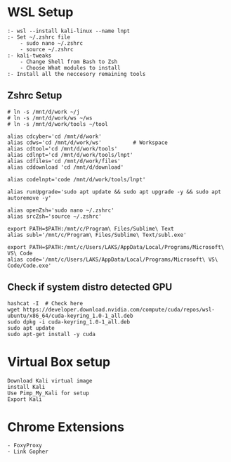 # WSL Setup

    :- wsl --install kali-linux --name lnpt
    :- Set ~/.zshrc file
        - sudo nano ~/.zshrc
        - source ~/.zshrc
    :- kali-tweaks
        - Change Shell from Bash to Zsh
        - Choose What modules to install
    :- Install all the neccesory remaining tools

## Zshrc Setup

    # ln -s /mnt/d/work ~/j
    # ln -s /mnt/d/work/ws ~/ws
    # ln -s /mnt/d/work/tools ~/tool

    alias cdcyber='cd /mnt/d/work'
    alias cdws='cd /mnt/d/work/ws'          # Workspace
    alias cdtool='cd /mnt/d/work/tools'
    alias cdlnpt='cd /mnt/d/work/tools/lnpt'
    alias cdfiles='cd /mnt/d/work/files'
    alias cddownload 'cd /mnt/d/download'

    alias codelnpt='code /mnt/d/work/tools/lnpt'

    alias runUpgrade='sudo apt update && sudo apt upgrade -y && sudo apt autoremove -y'

    alias openZsh='sudo nano ~/.zshrc'
    alias srcZsh='source ~/.zshrc'

    export PATH=$PATH:/mnt/c/Program\ Files/Sublime\ Text
    alias subl='/mnt/c/Program\ Files/Sublime\ Text/subl.exe'

    export PATH=$PATH:/mnt/c/Users/LAKS/AppData/Local/Programs/Microsoft\ VS\ Code
    alias code='/mnt/c/Users/LAKS/AppData/Local/Programs/Microsoft\ VS\ Code/Code.exe'

## Check if system distro detected GPU

    hashcat -I  # Check here
    wget https://developer.download.nvidia.com/compute/cuda/repos/wsl-ubuntu/x86_64/cuda-keyring_1.0-1_all.deb
    sudo dpkg -i cuda-keyring_1.0-1_all.deb
    sudo apt update
    sudo apt-get install -y cuda

# Virtual Box setup

    Download Kali virtual image
    install Kali
    Use Pimp_My_Kali for setup
    Export Kali

# Chrome Extensions

    - FoxyProxy
    - Link Gopher
